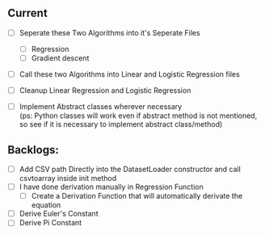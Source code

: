 ## Current

- [ ] Seperate these Two Algorithms into it's Seperate Files
    - [ ] Regression
    - [ ] Gradient descent 
- [ ] Call these two Algorithms into Linear and Logistic Regression files
- [ ] Cleanup Linear Regression and Logistic Regression

- [ ] Implement Abstract classes wherever necessary  
 (ps: Python classes will work even if abstract method is not mentioned, 
 so see if it is necessary to implement abstract class/method)
 
## Backlogs:

- [ ] Add CSV path Directly into the DatasetLoader constructor 
and call csvtoarray inside init method 
- [ ] I have done derivation manually in Regression Function
    - [ ] Create a Derivation Function that will automatically derivate the equation
- [ ]  Derive Euler's Constant
- [ ]  Derive Pi Constant